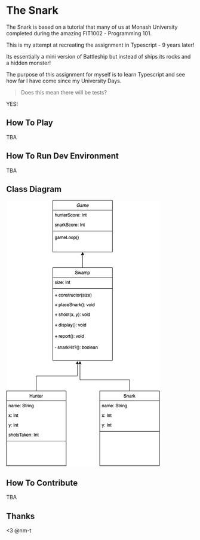# The Snark

The Snark is based on a tutorial that many of us at Monash University completed during the amazing FIT1002 - Programming 101.

This is my attempt at recreating the assignment in Typescript - 9 years later!

Its essentially a mini version of Battleship but instead of ships its rocks and a hidden monster!

The purpose of this assignment for myself is to learn Typescript and see how far I have come since my University Days.

> Does this mean there will be tests?

YES!

## How To Play

TBA

## How To Run Dev Environment

TBA

## Class Diagram

![Snark Class Diagram](docs/snark.png)

## How To Contribute

TBA

## Thanks

<3 @nm-t
